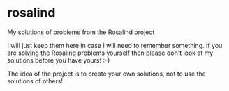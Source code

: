 rosalind
========

My solutions of problems from the Rosalind project

I will just keep them here in case I will need to remember something. If you are solving the Rosalind problems yourself then please don't look at my solutions before you have yours! :-)

The idea of the project is to create your own solutions, not to use the solutions of others!
